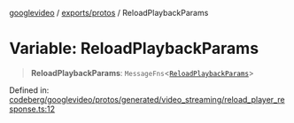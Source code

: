[googlevideo](../../../README.md) / [exports/protos](../README.md) / ReloadPlaybackParams

# Variable: ReloadPlaybackParams

> **ReloadPlaybackParams**: `MessageFns`\<[`ReloadPlaybackParams`](../interfaces/ReloadPlaybackParams.md)\>

Defined in: [codeberg/googlevideo/protos/generated/video\_streaming/reload\_player\_response.ts:12](https://github.com/LuanRT/googlevideo/blob/19854137cadaf49fd755394883dfd7fe5fdaba20/protos/generated/video_streaming/reload_player_response.ts#L12)
